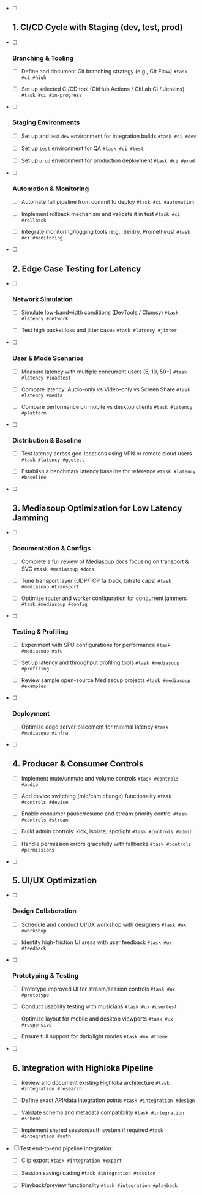 - [ ] ## 1. CI/CD Cycle with Staging (dev, test, prod)

- [ ] ### Branching & Tooling

	- [ ]  Define and document Git branching strategy (e.g., Git Flow) `#task #ci #high`
	    
	- [ ]  Set up selected CI/CD tool (GitHub Actions / GitLab CI / Jenkins) `#task #ci #in-progress`
	    

- [ ] ### Staging Environments

	- [ ]  Set up and test `dev` environment for integration builds `#task #ci #dev`
	    
	- [ ]  Set up `test` environment for QA `#task #ci #test`
	    
	- [ ]  Set up `prod` environment for production deployment `#task #ci #prod`
    

- [ ] ### Automation & Monitoring

	- [ ]  Automate full pipeline from commit to deploy `#task #ci #automation`
	    
	- [ ]  Implement rollback mechanism and validate it in test `#task #ci #rollback`
	    
	- [ ]  Integrate monitoring/logging tools (e.g., Sentry, Prometheus) `#task #ci #monitoring`
	    

- [ ] ## 2. Edge Case Testing for Latency

- [ ] ### Network Simulation

	- [ ]  Simulate low-bandwidth conditions (DevTools / Clumsy) `#task #latency #network`
	    
	- [ ]  Test high packet loss and jitter cases `#task #latency #jitter`
	    

- [ ] ### User & Mode Scenarios

	- [ ]  Measure latency with multiple concurrent users (5, 10, 50+) `#task #latency #loadtest`
	    
	- [ ]  Compare latency: Audio-only vs Video-only vs Screen Share `#task #latency #media`
	    
	- [ ]  Compare performance on mobile vs desktop clients `#task #latency #platform`
	    

- [ ] ### Distribution & Baseline

	- [ ]  Test latency across geo-locations using VPN or remote cloud users `#task #latency #geotest`
	    
	- [ ]  Establish a benchmark latency baseline for reference `#task #latency #baseline`
    

- [ ] ## 3. Mediasoup Optimization for Low Latency Jamming

- [ ] ### Documentation & Configs

	- [ ]  Complete a full review of Mediasoup docs focusing on transport & SVC `#task #mediasoup #docs`
	    
	- [ ]  Tune transport layer (UDP/TCP fallback, bitrate caps) `#task #mediasoup #transport`
	    
	- [ ]  Optimize router and worker configuration for concurrent jammers `#task #mediasoup #config`
    

- [ ] ### Testing & Profiling

	- [ ]  Experiment with SFU configurations for performance `#task #mediasoup #sfu`
	    
	- [ ]  Set up latency and throughput profiling tools `#task #mediasoup #profiling`
	    
	- [ ]  Review sample open-source Mediasoup projects `#task #mediasoup #examples`
	    

- [ ] ### Deployment

	- [ ]  Optimize edge server placement for minimal latency `#task #mediasoup #infra`
	    

- [ ] ## 4. Producer & Consumer Controls

	- [ ]  Implement mute/unmute and volume controls `#task #controls #audio`
	    
	- [ ]  Add device switching (mic/cam change) functionality `#task #controls #device`
	    
	- [ ]  Enable consumer pause/resume and stream priority control `#task #controls #stream`
	    
	- [ ]  Build admin controls: kick, isolate, spotlight `#task #controls #admin`
	    
	- [ ]  Handle permission errors gracefully with fallbacks `#task #controls #permissions`
    

- [ ] ## 5. UI/UX Optimization

- [ ] ### Design Collaboration

	- [ ]  Schedule and conduct UI/UX workshop with designers `#task #ux #workshop`
	    
	- [ ]  Identify high-friction UI areas with user feedback `#task #ux #feedback`
	    

- [ ] ### Prototyping & Testing

	- [ ]  Prototype improved UI for stream/session controls `#task #ux #prototype`
	    
	- [ ]  Conduct usability testing with musicians `#task #ux #usertest`
	    
	- [ ]  Optimize layout for mobile and desktop viewports `#task #ux #responsive`
	    
	- [ ]  Ensure full support for dark/light modes `#task #ux #theme`
	    

- [ ] ## 6. Integration with Highloka Pipeline

	- [ ]  Review and document existing Highloka architecture `#task #integration #research`
	    
	- [ ]  Define exact API/data integration points `#task #integration #design`
	    
	- [ ]  Validate schema and metadata compatibility `#task #integration #schema`
	    
	- [ ]  Implement shared session/auth system if required `#task #integration #auth`
	    
- [ ]  Test end-to-end pipeline integration:
    
    - [ ]  Clip export `#task #integration #export`
        
    - [ ]  Session saving/loading `#task #integration #session`
        
    - [ ]  Playback/preview functionality `#task #integration #playback`
        



